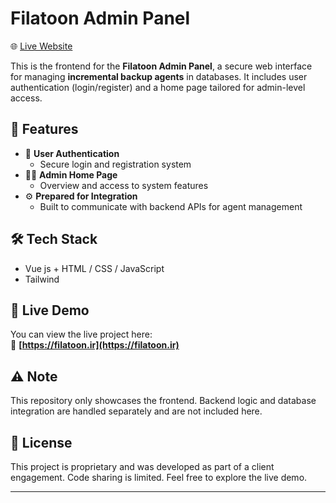 # Filatoon Admin Panel

🌐 [Live Website](https://filatoon.ir)

This is the frontend for the **Filatoon Admin Panel**, a secure web interface for managing **incremental backup agents** in databases. It includes user authentication (login/register) and a  home page tailored for admin-level access.

## 📌 Features

- 🔐 **User Authentication**
  - Secure login and registration system
- 🧑‍💻 **Admin Home Page**
  - Overview and access to system features
- ⚙️ **Prepared for Integration**
  - Built to communicate with backend APIs for agent management

## 🛠️ Tech Stack

- Vue js + HTML / CSS / JavaScript
- Tailwind

## 🚀 Live Demo

You can view the live project here:  
🔗 **[https://filatoon.ir](https://filatoon.ir)**

## ⚠️ Note

This repository only showcases the frontend. Backend logic and database integration are handled separately and are not included here.

## 📄 License

This project is proprietary and was developed as part of a client engagement. Code sharing is limited. Feel free to explore the live demo.

---

